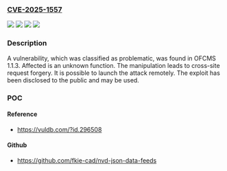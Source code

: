 ### [CVE-2025-1557](https://cve.mitre.org/cgi-bin/cvename.cgi?name=CVE-2025-1557)
![](https://img.shields.io/static/v1?label=Product&message=OFCMS&color=blue)
![](https://img.shields.io/static/v1?label=Version&message=%3D%201.1.3%20&color=brighgreen)
![](https://img.shields.io/static/v1?label=Vulnerability&message=Cross-Site%20Request%20Forgery&color=brighgreen)
![](https://img.shields.io/static/v1?label=Vulnerability&message=Missing%20Authorization&color=brighgreen)

### Description

A vulnerability, which was classified as problematic, was found in OFCMS 1.1.3. Affected is an unknown function. The manipulation leads to cross-site request forgery. It is possible to launch the attack remotely. The exploit has been disclosed to the public and may be used.

### POC

#### Reference
- https://vuldb.com/?id.296508

#### Github
- https://github.com/fkie-cad/nvd-json-data-feeds


